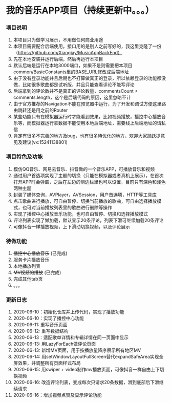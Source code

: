 # 我的音乐APP项目（持续更新中。。。）

### 项目说明
1. 本项目只为做学习展示，不用做任何商业用途
2. 本项目需要配合后端使用，接口用的是别人之前写好的，我这里克隆了一份（https://github.com/Xiangjay/MusicAppBackEnd）
3. 先在本地安装并运行后端，然后再运行本项目
4. 默认后端是运行在本地3000端口，如果不是则需要把本项目common/BasicConstants里的BASE_URL修改成后端地址
5. 由于没有登录功能并且后期也不打算做真正的登录，所以依赖登录的功能都没做，比如很多歌曲都是试听版，并且只能查看评论不能写评论
6. 后端拿到的评论数并不是真正的评论数量，commentsCount ≠ comments.length，这个是后端代码的原因，这里忽略不计 
7. 由于官方推荐的Navigation不能在预览器中运行，为了开发和调试方便这里路由跳转还是用之前的Router
8. 某些功能只有在模拟器运行时才能看到效果，比如视频播放，播控中心播放音乐等，而模拟器运行拿数据不能使用本地后端地址，需要线上后端地址的请私信
9. 肯定有很多不完善的地方及bug，也有很多待优化的地方，欢迎大家踊跃提意见及建议(vx:15241138801)

### 项目特色及功能
1. 模仿QQ音乐、网易云音乐、抖音做的一个音乐APP，可播放音乐和视频
2. 通过用户首选项实现了主题的切换（只能在模拟器或者真机上展示），在首次打开APP时会弹窗，之后在左边的侧边栏里也可以设置，目前只有深色和浅色两种主题
3. 封装了媒体查询，AVPlayer，AVSession，用户首选项，HTTP等工具库
4. 点击歌曲进行播放，可自由暂停、切换当前播放的歌曲，可自由选择播放模式，也可对当前播放列表里的歌曲进行删除等操作
5. 实现了播控中心播放音乐功能，也可自由暂停、切换和选择播放模式
6. 评论列表实现了懒加载，默认显示20条评论，列表下滑可继续加载20条评论
7. 可像抖音一样播放视频，上下滑动切换视频，以及评论展示

### 待做功能
1. ~~播控中心播放音乐~~ (已完成)
2. 服务卡片播放音乐
3. 本地播放列表
4. ~~MV视频的播放~~ (已完成)
5. 完成其他tab页
6. 。。。

### 更新日志
1. 2020-06-10：初始化仓库并上传代码，实现了播放功能
2. 2020-06-10：实现了播控中心功能
3. 2020-06-11: 重写音乐页面
4. 2020-06-12: 重写数据结构
5. 2020-06-13：适配歌单详情和专辑详情在同一页面中显示
6. 2020-06-13: 用LazyForEach做评论页面
7. 2020-06-13: 新增MV页面，用于按播放量降序展示所有地区MV
8. 2020-06-14: 用setWindowLayoutFullScreen替代expandSafeArea实现全屏效果，并调整所有页面样式布局
9. 2020-06-15: 用swiper + video制作mv播放页面，可像抖音一样自由上下切换视频
10. 2020-06-16: 改造评论列表，变成每次只请求20条数据，滑到底部后下滑继续请求
11. 2020-06-16：增加视频点赞及显示评论功能